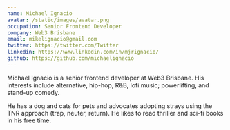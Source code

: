 ```yaml
---
name: Michael Ignacio
avatar: /static/images/avatar.png
occupation: Senior Frontend Developer
company: Web3 Brisbane
email: mikelignacio@gmail.com
twitter: https://twitter.com/Twitter
linkedin: https://www.linkedin.com/in/mjrignacio/
github: https://github.com/michaelignacio
---
```


Michael Ignacio is a senior frontend developer at Web3 Brisbane. His interests include alternative, hip-hop, R&B, lofi music; powerlifting, and stand-up comedy.

He has a dog and cats for pets and advocates adopting strays using the TNR approach (trap, neuter, return). He likes to read thriller and sci-fi books in his free time.
